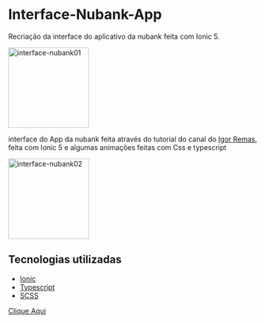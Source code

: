 # Interface-Nubank-App

Recriação da interface do aplicativo da nubank feita com Ionic 5.

<img width="163" alt="interface-nubank01" src="https://user-images.githubusercontent.com/66645233/111200111-265fb480-85a0-11eb-9e64-21a7e655a3ee.png">

interface do App da nubank feita através do tutorial do canal do <a href="https://www.youtube.com/channel/UCn0XS1DduV728tGof-D2lCw">Igor Remas</a>, feita com Ionic 5 e algumas animações feitas com Css e typescript

<img width="163" alt="interface-nubank02" src="https://user-images.githubusercontent.com/66645233/111202084-3f696500-85a2-11eb-8da9-ae093e9b8519.png">

## Tecnologias utilizadas

<ul>
    <li> <a href="https://ionicframework.com/">Ionic</a> </li>
    <li> <a href="https://www.typescriptlang.org/">Typescript</a> </li>
    <li> <a href="https://sass-lang.com/"> SCSS</a> </li>
</ul>

<a href="">Clique Aqui</a>


